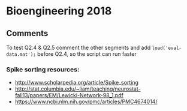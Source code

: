 # Bioengineering 2018

## Comments

To test Q2.4 & Q2.5 comment the other segments and add `load('eval-data.mat');` before Q2.4,
so the script can run faster

### Spike sorting resources:
- http://www.scholarpedia.org/article/Spike_sorting
- http://stat.columbia.edu/~liam/teaching/neurostat-fall13/papers/EM/Lewicki-Network-98_1.pdf
- https://www.ncbi.nlm.nih.gov/pmc/articles/PMC4674014/
